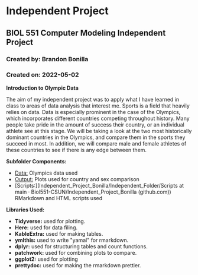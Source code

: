 # Independent Project

## BIOL 551 Computer Modeling Independent Project

### Created by: Brandon Bonilla

### Created on: 2022-05-02

**Introduction to Olympic Data**

The aim of my independent project was to apply what I have learned in class to areas of data analysis that interest me. Sports is a field that heavily relies on data. Data is especially prominent in the case of the Olympics, which incorporates different countries competing throughout history. Many people take pride in the amount of success their country, or an individual athlete see at this stage. We will be taking a look at the two most historically dominant countries in the Olympics, and compare them in the sports they succeed in most. In addition, we will compare male and female athletes of these countries to see if there is any edge between them. 

**Subfolder Components:**

-   [Data:](https://github.com/Biol551-CSUN/Independent_Project_Bonilla/blob/main/Independent_Folder/Data/olympics.csv) Olympics data used
-   [Output:](https://github.com/Biol551-CSUN/Independent_Project_Bonilla/tree/main/Independent_Folder/Output) Plots used for country and sex comparison   
-   [Scripts:](Independent_Project_Bonilla/Independent_Folder/Scripts at main · Biol551-CSUN/Independent_Project_Bonilla (github.com)) RMarkdown and HTML scripts used

**Libraries Used:**

- **Tidyverse:** used for plotting. 
- **Here:** used for data filing. 
- **KableExtra:** used for making tables. 
- **ymlthis:** used to write "yamal" for rmarkdown. 
- **dplyr:** used for structuring tables and count functions. 
- **patchwork:** used for combining plots to compare. 
- **ggplot2:** used for plotting
- **prettydoc:** used for making the rmarkdown prettier. 
